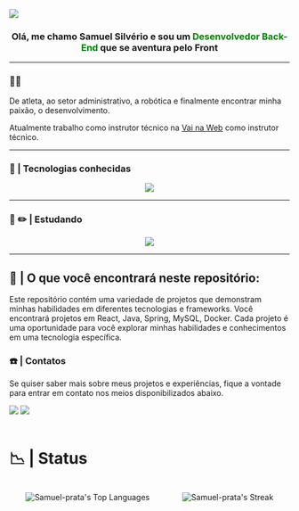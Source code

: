 
<div>
  <img src='https://i.imgur.com/JeYUg7I.png' />
</div>


<div align='center'>
  <h3>Olá, me chamo Samuel Silvério e sou um <span style='color:green'>Desenvolvedor Back-End</span> que se aventura pelo Front</h3>
</div>

--- 
### 👨‍💼 

De atleta, ao setor administrativo, a robótica e finalmente encontrar minha paixão, o desenvolvimento.

Atualmente trabalho como instrutor técnico na [Vai na Web](https://vainaweb.com.br/) como instrutor técnico.

---

### 🌟 | Tecnologias conhecidas

<div>


<p align="center">
  <a href="https://skillicons.dev">
    <img src="https://skillicons.dev/icons?i=java,spring,mysql,docker,javascript,html,css,react,eclipse,ubuntu,windows,vscode" />
  </a>
</p>
</div>

---

### 📔 ✏️ | Estudando

<div>
<p align="center">
  <a href="https://skillicons.dev">
    <img src="https://skillicons.dev/icons?i=python,django,flask,mongodb," />
  </a>
</p>
</div>



---

## 💭 | O que você encontrará neste repositório: <br>

Este repositório contém uma variedade de projetos que demonstram minhas habilidades em diferentes tecnologias e frameworks. Você encontrará projetos em React, Java, Spring, MySQL, Docker. Cada projeto é uma oportunidade para você explorar minhas habilidades e conhecimentos em uma tecnologia específica.



### ☎️ | Contatos <br>

Se quiser saber mais sobre meus projetos e experiências, fique a vontade para entrar em contato nos meios disponibilizados abaixo.

<div> 
  <a href = "mailto: samuel.silverio001@gmail.com"><img src="https://img.shields.io/badge/-Gmail-%23333?style=for-the-badge&logo=gmail&logoColor=white" target="_blank"></a>
  <a href="https://www.linkedin.com/in/samuel-silveriom/" target="_blank"><img src="https://img.shields.io/badge/-LinkedIn-%230077B5?style=for-the-badge&logo=linkedin&logoColor=white" target="_blank"></a> 
  
</div>


<br>

# 📉 |  Status

<div style="display:flex; justify-content:space-around; align-items:center; width:100%">

![Samuel-prata's Top Languages](https://github-readme-stats.vercel.app/api/top-langs/?username=Samuel-prata&theme=dracula&show_icons=true&hide_border=true&layout=compact)

![Samuel-prata's Streak](https://github-readme-streak-stats.herokuapp.com/?user=Samuel-prata&theme=dracula&hide_border=true)


</div>
